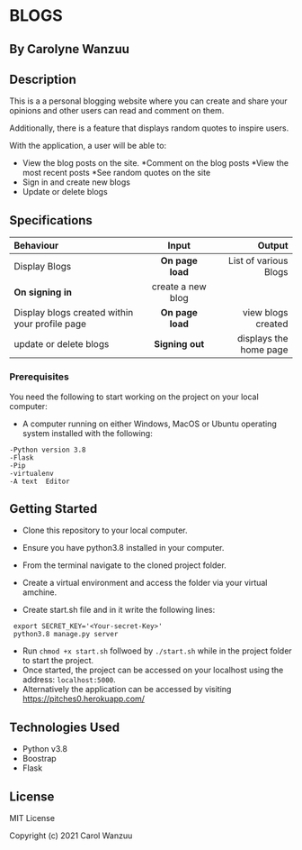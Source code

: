 # BLOGS

## By Carolyne Wanzuu

## Description
This is a a personal blogging website where you can create and share your opinions and other users can read and comment on them.

Additionally, there is a feature that displays random quotes to inspire  users. 



With the application, a user will be able to:

* View the blog posts on the site.
*Comment on the blog posts
*View the most recent posts
*See random quotes on the site
* Sign in and create new blogs
* Update or delete blogs

## Specifications
| Behaviour | Input | Output |
| :---------------- | :---------------: | ------------------: |
| Display Blogs | **On page load** | List of various Blogs|
**On signing in** | create a new blog|
| Display blogs created within your profile page | **On page load** | view blogs created |
| update or delete blogs| **Signing out** |displays the home page  |

### Prerequisites

You need the following to start working on the project on your local computer:

* A computer running on either Windows, MacOS or Ubuntu operating system installed with the following:

```
-Python version 3.8
-Flask
-Pip
-virtualenv
-A text  Editor
```

## Getting Started

* Clone this repository to your local computer.
* Ensure you have python3.8 installed in your computer.
* From the terminal navigate to the cloned project folder.
* Create a virtual environment and access the folder via your virtual amchine.

* Create start.sh file and in it write the following lines:
```
 export SECRET_KEY='<Your-secret-Key>'
 python3.8 manage.py server
```
* Run ```chmod +x start.sh``` follwoed by ``` ./start.sh ``` while in the project folder to start the project.
* Once started, the project can be accessed on your localhost using the address: ``` localhost:5000 ```.
* Alternatively the application can be accessed by visiting https://pitches0.herokuapp.com/

## Technologies Used

* Python v3.8
* Boostrap
* Flask


## License

MIT License

Copyright (c) 2021 Carol Wanzuu